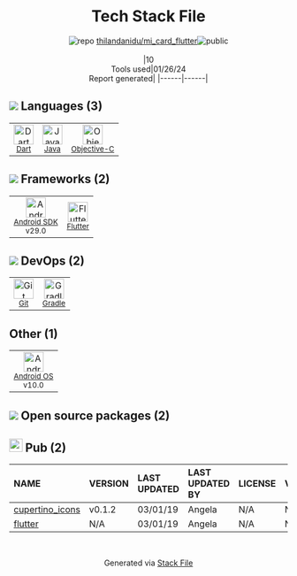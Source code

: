 <!--
&lt;--- Readme.md Snippet without images Start ---&gt;
## Tech Stack
thilandanidu/mi_card_flutter is built on the following main stack:

- [Gradle](https://www.gradle.org/) – Java Build Tools
- [Java](https://www.java.com) – Languages
- [Objective-C](https://developer.apple.com/library/mac/documentation/Cocoa/Conceptual/ProgrammingWithObjectiveC/Introduction/Introduction.html) – Languages
- [Android SDK](http://developer.android.com) – Frameworks (Full Stack)
- [Dart](https://www.dartlang.org/) – Languages
- [Flutter](https://flutter.io/) – Cross-Platform Mobile Development
- [Android OS](https://www.android.com) – Operating Systems

Full tech stack [here](/techstack.md)

&lt;--- Readme.md Snippet without images End ---&gt;

&lt;--- Readme.md Snippet with images Start ---&gt;
## Tech Stack
thilandanidu/mi_card_flutter is built on the following main stack:

- <img width='25' height='25' src='https://img.stackshare.io/service/975/gradlephant-social-black-bg.png' alt='Gradle'/> [Gradle](https://www.gradle.org/) – Java Build Tools
- <img width='25' height='25' src='https://img.stackshare.io/service/995/K85ZWV2F.png' alt='Java'/> [Java](https://www.java.com) – Languages
- <img width='25' height='25' src='https://img.stackshare.io/service/1008/xcode.png' alt='Objective-C'/> [Objective-C](https://developer.apple.com/library/mac/documentation/Cocoa/Conceptual/ProgrammingWithObjectiveC/Introduction/Introduction.html) – Languages
- <img width='25' height='25' src='https://img.stackshare.io/service/1010/m8jf0po4imu8t5eemjdd.png' alt='Android SDK'/> [Android SDK](http://developer.android.com) – Frameworks (Full Stack)
- <img width='25' height='25' src='https://img.stackshare.io/service/1646/Twitter-02.png' alt='Dart'/> [Dart](https://www.dartlang.org/) – Languages
- <img width='25' height='25' src='https://img.stackshare.io/service/7180/flutter-mark-square-100.png' alt='Flutter'/> [Flutter](https://flutter.io/) – Cross-Platform Mobile Development
- <img width='25' height='25' src='https://img.stackshare.io/service/9586/ZvmtaSXW_400x400.jpg' alt='Android OS'/> [Android OS](https://www.android.com) – Operating Systems

Full tech stack [here](/techstack.md)

&lt;--- Readme.md Snippet with images End ---&gt;
-->
<div align="center">

# Tech Stack File
![](https://img.stackshare.io/repo.svg "repo") [thilandanidu/mi_card_flutter](https://github.com/thilandanidu/mi_card_flutter)![](https://img.stackshare.io/public_badge.svg "public")
<br/><br/>
|10<br/>Tools used|01/26/24 <br/>Report generated|
|------|------|
</div>

## <img src='https://img.stackshare.io/languages.svg'/> Languages (3)
<table><tr>
  <td align='center'>
  <img width='36' height='36' src='https://img.stackshare.io/service/1646/Twitter-02.png' alt='Dart'>
  <br>
  <sub><a href="https://www.dartlang.org/">Dart</a></sub>
  <br>
  <sub></sub>
</td>

<td align='center'>
  <img width='36' height='36' src='https://img.stackshare.io/service/995/K85ZWV2F.png' alt='Java'>
  <br>
  <sub><a href="https://www.java.com">Java</a></sub>
  <br>
  <sub></sub>
</td>

<td align='center'>
  <img width='36' height='36' src='https://img.stackshare.io/service/1008/xcode.png' alt='Objective-C'>
  <br>
  <sub><a href="https://developer.apple.com/library/mac/documentation/Cocoa/Conceptual/ProgrammingWithObjectiveC/Introduction/Introduction.html">Objective-C</a></sub>
  <br>
  <sub></sub>
</td>

</tr>
</table>

## <img src='https://img.stackshare.io/frameworks.svg'/> Frameworks (2)
<table><tr>
  <td align='center'>
  <img width='36' height='36' src='https://img.stackshare.io/service/1010/m8jf0po4imu8t5eemjdd.png' alt='Android SDK'>
  <br>
  <sub><a href="http://developer.android.com">Android SDK</a></sub>
  <br>
  <sub>v29.0</sub>
</td>

<td align='center'>
  <img width='36' height='36' src='https://img.stackshare.io/service/7180/flutter-mark-square-100.png' alt='Flutter'>
  <br>
  <sub><a href="https://flutter.io/">Flutter</a></sub>
  <br>
  <sub></sub>
</td>

</tr>
</table>

## <img src='https://img.stackshare.io/devops.svg'/> DevOps (2)
<table><tr>
  <td align='center'>
  <img width='36' height='36' src='https://img.stackshare.io/service/1046/git.png' alt='Git'>
  <br>
  <sub><a href="http://git-scm.com/">Git</a></sub>
  <br>
  <sub></sub>
</td>

<td align='center'>
  <img width='36' height='36' src='https://img.stackshare.io/service/975/gradlephant-social-black-bg.png' alt='Gradle'>
  <br>
  <sub><a href="https://www.gradle.org/">Gradle</a></sub>
  <br>
  <sub></sub>
</td>

</tr>
</table>

## Other (1)
<table><tr>
  <td align='center'>
  <img width='36' height='36' src='https://img.stackshare.io/service/9586/ZvmtaSXW_400x400.jpg' alt='Android OS'>
  <br>
  <sub><a href="https://www.android.com">Android OS</a></sub>
  <br>
  <sub>v10.0</sub>
</td>

</tr>
</table>


## <img src='https://img.stackshare.io/group.svg' /> Open source packages (2)</h2>

## <img width='24' height='24' src='https://img.stackshare.io/package_manager/105011/default_80893882f2063344b2942a4ccdce27a2e60711c9.png'/> Pub (2)

|NAME|VERSION|LAST UPDATED|LAST UPDATED BY|LICENSE|VULNERABILITIES|
|:------|:------|:------|:------|:------|:------|
|[cupertino_icons](https://pub.dartlang.org/cupertino_icons)|v0.1.2|03/01/19|Angela |N/A|N/A|
|[flutter](https://pub.dartlang.org/flutter)|N/A|03/01/19|Angela |N/A|N/A|

<br/>
<div align='center'>

Generated via [Stack File](https://github.com/marketplace/stack-file)
